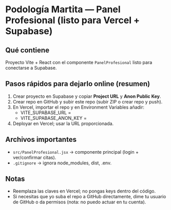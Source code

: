 # Podología Martita — Panel Profesional (listo para Vercel + Supabase)

## Qué contiene
Proyecto Vite + React con el componente `PanelProfesional` listo para conectarse a Supabase.

## Pasos rápidos para dejarlo online (resumen)
1. Crear proyecto en Supabase y copiar **Project URL** y **Anon Public Key**.
2. Crear repo en GitHub y subir este repo (subir ZIP o crear repo y push).
3. En Vercel, importar el repo y en Environment Variables añadir:
   - VITE_SUPABASE_URL = <Project URL>
   - VITE_SUPABASE_ANON_KEY = <Anon Public Key>
4. Deployar en Vercel; usar la URL proporcionada.

## Archivos importantes
- `src/PanelProfesional.jsx` → componente principal (login + ver/confirmar citas).
- `.gitignore` → ignora node_modules, dist, .env.

## Notas
- Reemplaza las claves en Vercel; no pongas keys dentro del código.
- Si necesitas que yo suba el repo a GitHub directamente, dime tu usuario de GitHub o da permisos (nota: no puedo actuar en tu cuenta).
